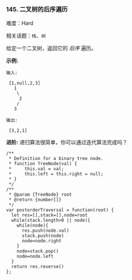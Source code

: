 ### 145. 二叉树的后序遍历

难度：Hard

相关话题：`栈`、`树`

给定一个二叉树，返回它的 *后序* 遍历。



**示例:** 





```
输入:

 [1,null,2,3]  
   1
    \
     2
    /
   3 

输出:

 [3,2,1]
```


**进阶:** 递归算法很简单，你可以通过迭代算法完成吗？




```
/**
 * Definition for a binary tree node.
 * function TreeNode(val) {
 *     this.val = val;
 *     this.left = this.right = null;
 * }
 */
/**
 * @param {TreeNode} root
 * @return {number[]}
 */
var postorderTraversal = function(root) {
  let res=[],stack=[],node=root
  while(stack.length>0 || node){
    while(node){
      res.push(node.val)
      stack.push(node)
      node=node.right
    }
    node=stack.pop()   
    node=node.left
  }
  return res.reverse()
};



```

